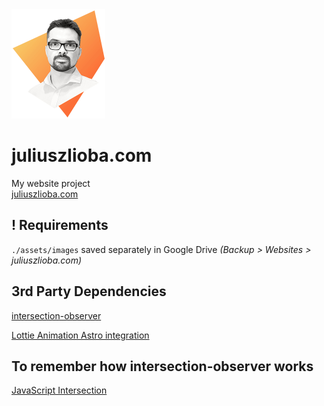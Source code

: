 
  <a href="https://github.com/juliuszlioba/juliuszlioba-astro">
    <img src="./public/assets/images/profile-picture-300x350.png" alt="Logo" width="150" height="175">
  </a>

# juliuszlioba.com

My website project<br>
[juliuszlioba.com](https://juliuszlioba.com)

## ! Requirements

`./assets/images` saved separately in Google Drive _(Backup > Websites > juliuszlioba.com)_

## 3rd Party Dependencies

[intersection-observer](https://github.com/HenrikDK2/preact-intersection-observer)

[Lottie Animation Astro integration](https://github.com/giuseppelt/astro-lottie#readme.md)


## To remember how intersection-observer works

[JavaScript Intersection](https://blog.webdevsimplified.com/2022-01/intersection-observer/)
